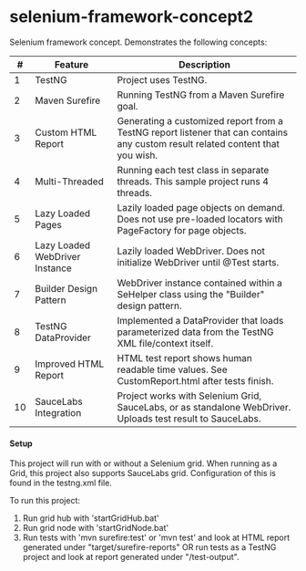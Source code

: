 selenium-framework-concept2
===========================

Selenium framework concept.  Demonstrates the following concepts:

| # | Feature | Description          |
| ------------- | ----------- | ---------- |
| 1 | TestNG | Project uses TestNG. |
| 2 | Maven Surefire | Running TestNG from a Maven Surefire goal. |
| 3 | Custom HTML Report | Generating a customized report from a TestNG report listener that can contains any custom result related content that you wish. |
| 4 | Multi-Threaded | Running each test class in separate threads.  This sample project runs 4 threads. |
| 5 |Lazy Loaded Pages | Lazily loaded page objects on demand. Does not use pre-loaded locators with PageFactory for page objects.   |
| 6 | Lazy Loaded WebDriver Instance | Lazily loaded WebDriver.  Does not initialize WebDriver until @Test starts. |
| 7 |Builder Design Pattern | WebDriver instance contained within a SeHelper class using the "Builder" design pattern. |
| 8 | TestNG DataProvider | Implemented a DataProvider that loads parameterized data from the TestNG XML file/context itself. |
| 9 | Improved HTML Report | HTML test report shows human readable time values.  See CustomReport.html after tests finish. |
| 10 | SauceLabs Integration | Project works with Selenium Grid, SauceLabs, or as standalone WebDriver.  Uploads test result to SauceLabs. |

#### Setup

This project will run with or without a Selenium grid.  When running as a Grid, this project also supports SauceLabs grid.   Configuration of this is found in the testng.xml file.

To run this project:

1.  Run grid hub with 'startGridHub.bat'
2.  Run grid node with 'startGridNode.bat'
3.  Run tests with 'mvn surefire:test' or 'mvn test' and look at HTML report generated under "target/surefire-reports" OR run tests as a TestNG project and look at report generated under "/test-output".
